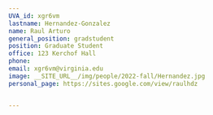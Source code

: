 ```yaml
---
UVA_id: xgr6vm
lastname: Hernandez-Gonzalez
name: Raul Arturo
general_position: gradstudent
position: Graduate Student
office: 123 Kerchof Hall
phone: 
email: xgr6vm@virginia.edu
image: __SITE_URL__/img/people/2022-fall/Hernandez.jpg
personal_page: https://sites.google.com/view/raulhdz


---
```

